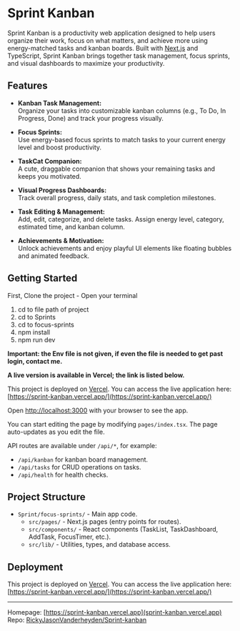 # Sprint Kanban

Sprint Kanban is a productivity web application designed to help users organize their work, focus on what matters, and achieve more using energy-matched tasks and kanban boards. Built with [Next.js](https://nextjs.org) and TypeScript, Sprint Kanban brings together task management, focus sprints, and visual dashboards to maximize your productivity.

## Features

- **Kanban Task Management:**  
  Organize your tasks into customizable kanban columns (e.g., To Do, In Progress, Done) and track your progress visually.

- **Focus Sprints:**  
  Use energy-based focus sprints to match tasks to your current energy level and boost productivity.

- **TaskCat Companion:**  
  A cute, draggable companion that shows your remaining tasks and keeps you motivated.

- **Visual Progress Dashboards:**  
  Track overall progress, daily stats, and task completion milestones.

- **Task Editing & Management:**  
  Add, edit, categorize, and delete tasks. Assign energy level, category, estimated time, and kanban column.

- **Achievements & Motivation:**  
  Unlock achievements and enjoy playful UI elements like floating bubbles and animated feedback.

## Getting Started
 
First,  Clone the project -
Open your terminal 
1. cd  to file path of project
2. cd to Sprints
3. cd to focus-sprints
4. npm install
5. npm run dev

**Important: the Env file is not given, if even the file is needed to get past login, contact me.**

**A live version is available in Vercel; the link is listed below.**

 This project is deployed on [Vercel](https://vercel.com/).
You can access the live application here: [https://sprint-kanban.vercel.app/](https://sprint-kanban.vercel.app/)


Open [http://localhost:3000](http://localhost:3000) with your browser to see the app.


You can start editing the page by modifying `pages/index.tsx`. The page auto-updates as you edit the file.

API routes are available under `/api/*`, for example:
- `/api/kanban` for kanban board management.
- `/api/tasks` for CRUD operations on tasks.
- `/api/health` for health checks.

## Project Structure

- `Sprint/focus-sprints/` - Main app code.
  - `src/pages/` - Next.js pages (entry points for routes).
  - `src/components/` - React components (TaskList, TaskDashboard, AddTask, FocusTimer, etc.).
  - `src/lib/` - Utilities, types, and database access.


## Deployment

This project is deployed on [Vercel](https://vercel.com/).
You can access the live application here: [https://sprint-kanban.vercel.app/](https://sprint-kanban.vercel.app/)

---

Homepage: [https://sprint-kanban.vercel.app](sprint-kanban.vercel.app)
Repo: [RickyJasonVanderheyden/Sprint-kanban](https://github.com/RickyJasonVanderheyden/Sprint-kanban)
